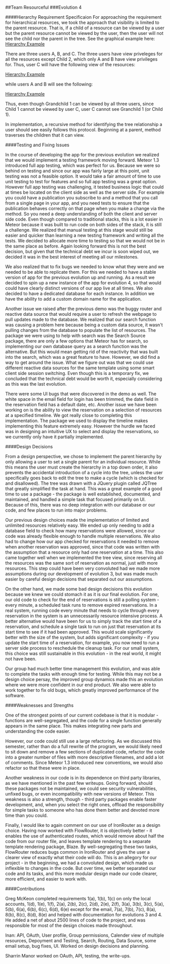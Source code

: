 ##Team Resourceful
###Evolution 4

####Hierarchy Requirement Specificaion
For approaching the requirement for hierarchical resources, we took the approach that visibility is limited to the parent resource. That is, if a child of a resource can be viewed by a user but the parent resource cannot be viewed by the user, then the user will not see the child nor the parent in the tree. See the graphical example here: [Hierarchy Example](http://imgur.com/efAglyo)

There are three users A, B, and C. The three users have view priveleges for all the resources except Child 2, which only A and B have view privileges for. Thus, user C will have the following view of the resources:

[Hierarchy Example](http://imgur.com/kUJwuzv)

while users A and B will see the following:

[Hierarchy Example](http://imgur.com/4UXUwIW)

Thus, even though Grandchild 1 can be viewed by all three users, since Child 1 cannot be viewed by user C, user C cannot see Granchild 1 (or Child 1).

In implementation, a recursive method for identifying the tree relationship a user should see easily follows this protocol. Beginning at a parent, method traverses the children that it can view. 

####Testing and Fixing Issues

In the course of developing the app for the previous evolution we realized that we would implement a testing framework moving forward. Meteor 1.3 introduced full app testing, which was perfect for us. Because we were so behind on testing and since our app was fairly large at this point, unit testing was not a feasible option. It would take a fair amount of time to use unit testing to test for features and so full app testing was a great option. However full app testing was challenging, it tested business logic that could at times be located on the client side as well as the server side. For example you could have a publication you subscribe to and a method that you call from a single page in your app, and you need tests to ensure that the publication behaves correctly on that page when you make a change via the method. So you need a deep understanding of both the client and server side code. Even though compared to traditional stacks, this is a lot easier in Meteor because it was built to run code on both sides of the stack, it is still a challenge. We realized that manual testing at this stage would still be easier and quicker than learning a new testing framework and writing all the tests. We decided to allocate more time to testing so that we would not be in the same place as before. Again looking forward this is not the best decision, but given that the technical debt we incur is soon wiped out, we decided it was in the best interest of meeting all our milestones.  

We also realized that to fix bugs we needed to know what they were and we needed to be able to replicate them. For this we needed to have a stable version of app for the previous evolution up and running. As a result we decided to spin up a new instance of the app for evolution 4, so that would could have clearly distinct versions of our app live at all times. We also decided to have a dedicated database for each instance. In addition we have the ability to add a custom domain name for the application.

Another issue we raised after the previous demo was the buggy router and reactive data source that would require a user to refresh the webpage to pull updates made to the database. We realized that our search function was causing a problem here because being a custom data source, it wasn't pulling changes from the database to populate the list of resources. The package we were using to help with search was the Search Source package, there are only a few options that Meteor has for search, so implementing our own database query as a search function was the alternative. But this would mean getting rid of the reactivity that was built into the search, which was a great feature to have. However, we did find a way to get around the issue. What we figure out was that we could use different reactive data sources for the same template using some smart client side session switching. Even though this is a temporary fix, we concluded that the technical debt would be worth it, especially considering as this was the last evolution.

There were some UI bugs that were discovered in the demo as well. The white space in the email field for login has been trimmed, the date field in the reservation field has a default date, etc. Another issue we have been working on is the ability to view the reservation on a selection of resources at a specified timeline. We got really close to completing this implementation. The package we used to display the timeline makes implementing this feature extremely easy. However the hurdle we faced was in designing an intuitive UX to select and display the reservations, so we currently only have it partially implemented.

####Design Decisions

From a design perspective, we chose to implement the parent hierarchy by only allowing a user to set a single parent for an individual resource.  While this means the user must create the hierarchy in a top down order, it also prevents the accidental introduction of a cycle into the tree, unless the user specifically goes back to edit the tree to make a cycle (which is checked for and disallowed).  The tree was drawn with a JQuery plugin called JQTree that greatly simplified the task at hand.  This was a great example of a good time to use a package - the package is well established, documented, and maintained, and handled a simple task that focused primarily on UI.  Because of this, there was no deep integration with our database or our code, and few places to run into major problems.

Our previous design choices made the implementation of limited and unlimited resources relatively easy.  We ended up only needing to add a database field to check how many reservations were allowed, since our code was already flexible enough to handle multiple reservations.  We also had to change how our app checked for reservations it needed to remove when another reservation was approved, since that code was written with the assumption that a resource only had one reservation at a time.  This also came together well when we implemented the tree view, since reserving all the resources was the same sort of reservation as normal, just with more resources.  This step could have been very convoluted had we made more assumptions during our development of evolution 3, but was made much easier by careful design decisions that separated out our assumptions.

On the other hand, we made some bad design decisions this evolution because we knew we could stomach it as it is our final evolution.  For one, our old code to check for the end of reservations is still a polling system - every minute, a scheduled task runs to remove expired reservations.  In a real system, running code every minute that needs to cycle through every reservation in the system is an unnecessarily resource intensive process.  A better alternative would have been for us to simply track the start time of a reservation, and schedule a single task to run on just that reservation at its start time to see if it had been approved.  This would scale significantly better with the size of the system, but adds significant complexity - if you update the start time of a reservation, for example, you now need to run a server side process to reschedule the cleanup task.  For our small system, this choice was still sustainable in this evolution - in the real world, it might not have been.

Our group had much better time management this evolution, and was able to complete the tasks with enough time for testing.  While this may not be a design choice persay, the improved group dynamics made this an evolution where we were more confident in our end product.  We also were able to work together to fix old bugs, which greatly improved performance of the software.

####Weaknesses and Strengths

One of the strongest points of our current codebase is that it is modular - functions are well-segregated, and the code for a single function generally appears in the same place.  This makes integrating new parts and understanding the code easier.

However, our code could still use a large refactoring.  As we discussed this semester, rather than do a full rewrite of the program, we would likely need to sit down and remove a few sections of duplicated code, refactor the code into a greater number of files with more descriptive filenames, and add a lot of comments.  Since Meteor 1.3 introduced new conventions, we would also refactor so that these were in place.

Another weakness in our code is in its dependence on third party libraries, as we have mentioned in the past few writeups.  Going forward, should these packages not be maintained, we could see security vulnerabilities, unfixed bugs, or even incompatibility with new versions of Meteor.  This weakness is also a strength, though - third party packages enable faster development, and, when you select the right ones, offload the responsibility for simple tasks to someone who has done them better and devoted more time than you could.  

Finally, I would like to again comment on our use of IronRouter as a design choice.  Having now worked with FlowRouter, it is objectively better - it enables the use of authenticated routes, which would remove about half the code from our router file, and leaves template rendering to a separate template rendering package, Blaze.  By well-segregating these two tasks, FlowRouter reduces bugs common in IronRouter and gives the user a clearer view of exactly what their code will do.  This is an allegory for our project - in the beginning, we had a convoluted design, which made us inflexible to changes in the code.  But over time, we better separated our code and its tasks, and this more modular design made our code clearer, more efficient, and easier to work with.

####Contributions

Greg McKeon completed requirements 1(a), 1(b), 1(c) on only the local accounts, 1(d), 1(e), 1(f), 2(a), 2(b), 2(c), 2(d), 2(e), 2(f), 3(a), 3(b), 3(c), 5(a), 5(b), 6(a), 6(b), 6(c), 6(d), 6(e) except for the email, 7(a), 7(b), 7(c), 8(a), 8(b), 8(c), 8(d), 8(e) and helped with documentation for evolutions 3 and 4.  He added a net of about 2500 lines of code to the project, and was responsible for most of the design choices made throughout.

Inan: API, OAuth, User profile, Group permissions, Calender view of multiple resources, Depoyment and Testing, Search, Routing, Data Source, some email setup, bug fixes, UI. Worked on design decisions and planning.

Sharrin Manor worked on OAuth, API, testing, the write-ups. 
